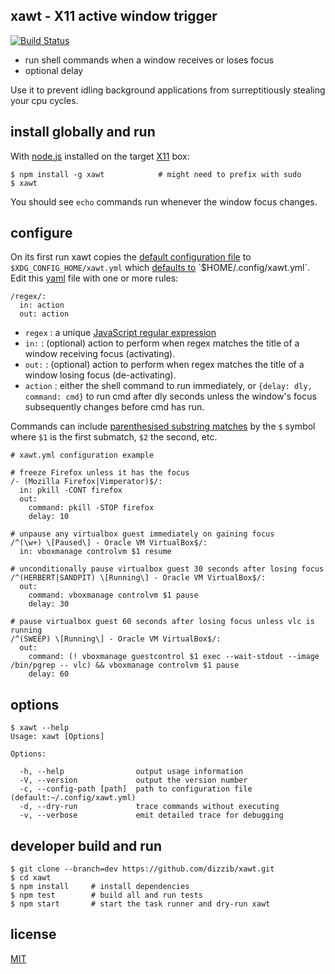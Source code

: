 ## xawt - X11 active window trigger
[![Build Status](https://travis-ci.org/dizzib/xawt.svg?branch=master)](https://travis-ci.org/dizzib/xawt)

* run shell commands when a window receives or loses focus
* optional delay

Use it to prevent idling background applications from surreptitiously
stealing your cpu cycles.

## install globally and run

With [node.js] installed on the target [X11] box:

    $ npm install -g xawt            # might need to prefix with sudo
    $ xawt

You should see `echo` commands run whenever the window focus changes.

## configure

On its first run xawt copies the [default configuration file] to
`$XDG_CONFIG_HOME/xawt.yml` which [defaults to][$XDG_CONFIG_HOME] `$HOME/.config/xawt.yml`.
Edit this [yaml] file with one or more rules:

    /regex/:
      in: action
      out: action

* `regex` :
  a unique [JavaScript regular expression]
* `in:` :
  (optional) action to perform when regex matches the title of a window receiving focus (activating).
* `out:` :
  (optional) action to perform when regex matches the title of a window losing focus (de-activating).
* `action` :
  either the shell command to run immediately, or `{delay: dly, command: cmd}`
  to run cmd after dly seconds unless the window's focus subsequently changes
  before cmd has run.

Commands can include [parenthesised substring matches] by the `$` symbol where
`$1` is the first submatch, `$2` the second, etc.

    # xawt.yml configuration example

    # freeze Firefox unless it has the focus
    /- (Mozilla Firefox|Vimperator)$/:
      in: pkill -CONT firefox
      out:
        command: pkill -STOP firefox
        delay: 10

    # unpause any virtualbox guest immediately on gaining focus
    /^(\w+) \[Paused\] - Oracle VM VirtualBox$/:
      in: vboxmanage controlvm $1 resume

    # unconditionally pause virtualbox guest 30 seconds after losing focus
    /^(HERBERT|SANDPIT) \[Running\] - Oracle VM VirtualBox$/:
      out:
        command: vboxmanage controlvm $1 pause
        delay: 30

    # pause virtualbox guest 60 seconds after losing focus unless vlc is running
    /^(SWEEP) \[Running\] - Oracle VM VirtualBox$/:
      out:
        command: (! vboxmanage guestcontrol $1 exec --wait-stdout --image /bin/pgrep -- vlc) && vboxmanage controlvm $1 pause
        delay: 60

## options

    $ xawt --help
    Usage: xawt [Options]

    Options:

      -h, --help                output usage information
      -V, --version             output the version number
      -c, --config-path [path]  path to configuration file (default:~/.config/xawt.yml)
      -d, --dry-run             trace commands without executing
      -v, --verbose             emit detailed trace for debugging

## developer build and run

    $ git clone --branch=dev https://github.com/dizzib/xawt.git
    $ cd xawt
    $ npm install     # install dependencies
    $ npm test        # build all and run tests
    $ npm start       # start the task runner and dry-run xawt

## license

[MIT](./LICENSE)

[$XDG_CONFIG_HOME]: http://standards.freedesktop.org/basedir-spec/basedir-spec-latest.html
[default configuration file]: ./app/default-config.yml
[node.js]: http://nodejs.org
[parenthesised substring matches]: https://developer.mozilla.org/en-US/docs/Web/JavaScript/Guide/Regular_Expressions#Using_parenthesized_substring_matches
[JavaScript regular expression]: https://developer.mozilla.org/en-US/docs/Web/JavaScript/Guide/Regular_Expressions
[X11]: https://en.wikipedia.org/wiki/X_Window_System
[yaml]: https://en.wikipedia.org/wiki/YAML

